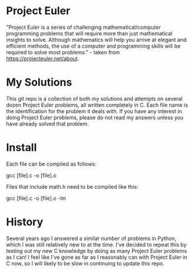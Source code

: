 Project Euler
=============

"Project Euler is a series of challenging mathematical/computer programming problems that will require more than just mathematical insights to solve. Although mathematics will help you arrive at elegant and efficient methods, the use of a computer and programming skills will be required to solve most problems." - taken from https://projecteuler.net/about.

My Solutions
============

This git repo is a collection of both my solutions and attempts on several dozen Project Euler problems, all written completely in C. Each file name is the identification for the problem it deals with. If you have any interest in doing Project Euler problems, please do not read my answers unless you have already solved that problem.

Install
=======

Each file can be compiled as follows:

gcc [file].c -o [file].o

Files that include math.h need to be compiled like this:

gcc [file].c -o [file].o -lm

History
=======

Several years ago I answered a similar number of problems in Python, which I was still relatively new to at the time. I've decided to repeat this by testing out my new C knowledge by doing as many Project Euler problems as I can! I feel like I've gone as far as I reasonably can with Project Euler in C now, so I will likely to be slow in continuing to update this repo.